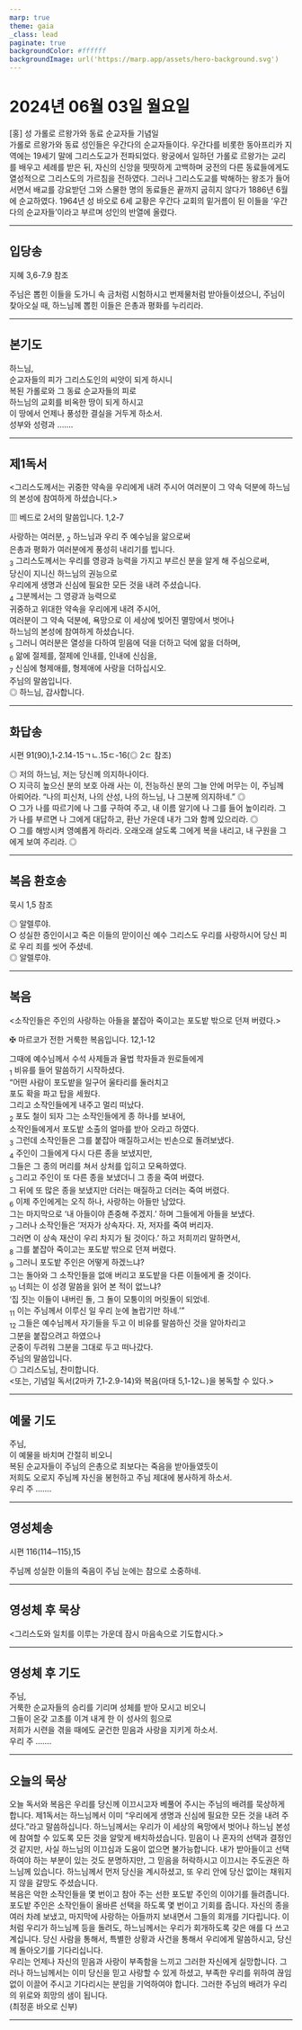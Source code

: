 ```yaml
---
marp: true
theme: gaia
_class: lead
paginate: true
backgroundColor: #ffffff
backgroundImage: url('https://marp.app/assets/hero-background.svg')
---
```


# 2024년 06월 03일 월요일

[홍] 성 가롤로 르왕가와 동료 순교자들 기념일  
가롤로 르왕가와 동료 성인들은 우간다의 순교자들이다. 우간다를 비롯한 동아프리카 지역에는 19세기 말에 그리스도교가 전파되었다. 왕궁에서 일하던 가롤로 르왕가는 교리를 배우고 세례를 받은 뒤, 자신의 신앙을 떳떳하게 고백하며 궁전의 다른 동료들에게도 열성적으로 그리스도의 가르침을 전하였다. 그러나 그리스도교를 박해하는 왕조가 들어서면서 배교를 강요받던 그와 스물한 명의 동료들은 끝까지 굽히지 않다가 1886년 6월에 순교하였다. 1964년 성 바오로 6세 교황은 우간다 교회의 밑거름이 된 이들을 ‘우간다의 순교자들’이라고 부르며 성인의 반열에 올렸다.




---

## 입당송

지혜 3,6-7.9 참조

주님은 뽑힌 이들을 도가니 속 금처럼 시험하시고 번제물처럼 받아들이셨으니, 주님이 찾아오실 때, 하느님께 뽑힌 이들은 은총과 평화를 누리리라.  
  


---

## 본기도

하느님,  
순교자들의 피가 그리스도인의 씨앗이 되게 하시니  
복된 가롤로와 그 동료 순교자들의 피로  
하느님의 교회를 비옥한 땅이 되게 하시고  
이 땅에서 언제나 풍성한 결실을 거두게 하소서.  
성부와 성령과 …….  
  


---

## 제1독서

<그리스도께서는 귀중한 약속을 우리에게 내려 주시어 여러분이 그 약속 덕분에 하느님의 본성에 참여하게 하셨습니다.>

▥ 베드로 2서의 말씀입니다. 1,2-7

사랑하는 여러분, <sub>2</sub> 하느님과 우리 주 예수님을 앎으로써  
은총과 평화가 여러분에게 풍성히 내리기를 빕니다.  
<sub>3</sub> 그리스도께서는 우리를 영광과 능력을 가지고 부르신 분을 알게 해 주심으로써,  
당신이 지니신 하느님의 권능으로  
우리에게 생명과 신심에 필요한 모든 것을 내려 주셨습니다.  
<sub>4</sub> 그분께서는 그 영광과 능력으로  
귀중하고 위대한 약속을 우리에게 내려 주시어,  
여러분이 그 약속 덕분에, 욕망으로 이 세상에 빚어진 멸망에서 벗어나  
하느님의 본성에 참여하게 하셨습니다.  
<sub>5</sub> 그러니 여러분은 열성을 다하여 믿음에 덕을 더하고 덕에 앎을 더하며,  
<sub>6</sub> 앎에 절제를, 절제에 인내를, 인내에 신심을,  
<sub>7</sub> 신심에 형제애를, 형제애에 사랑을 더하십시오.  
주님의 말씀입니다.  
◎ 하느님, 감사합니다.  
  


---

## 화답송

시편 91(90),1-2.14-15ㄱㄴ.15ㄷ-16(◎ 2ㄷ 참조)

◎ 저의 하느님, 저는 당신께 의지하나이다.  
○ 지극히 높으신 분의 보호 아래 사는 이, 전능하신 분의 그늘 안에 머무는 이, 주님께 아뢰어라. “나의 피신처, 나의 산성, 나의 하느님, 나 그분께 의지하네.” ◎  
○ 그가 나를 따르기에 나 그를 구하여 주고, 내 이름 알기에 나 그를 들어 높이리라. 그가 나를 부르면 나 그에게 대답하고, 환난 가운데 내가 그와 함께 있으리라. ◎  
○ 그를 해방시켜 영예롭게 하리라. 오래오래 살도록 그에게 복을 내리고, 내 구원을 그에게 보여 주리라. ◎  
  


---

## 복음 환호송

묵시 1,5 참조

◎ 알렐루야.  
○ 성실한 증인이시고 죽은 이들의 맏이이신 예수 그리스도 우리를 사랑하시어 당신 피로 우리 죄를 씻어 주셨네.  
◎ 알렐루야.  
  


---

## 복음

<소작인들은 주인의 사랑하는 아들을 붙잡아 죽이고는 포도밭 밖으로 던져 버렸다.>

✠ 마르코가 전한 거룩한 복음입니다. 12,1-12

그때에 예수님께서 수석 사제들과 율법 학자들과 원로들에게  
<sub>1</sub> 비유를 들어 말씀하기 시작하셨다.  
“어떤 사람이 포도밭을 일구어 울타리를 둘러치고  
포도 확을 파고 탑을 세웠다.  
그리고 소작인들에게 내주고 멀리 떠났다.  
<sub>2</sub> 포도 철이 되자 그는 소작인들에게 종 하나를 보내어,  
소작인들에게서 포도밭 소출의 얼마를 받아 오라고 하였다.  
<sub>3</sub> 그런데 소작인들은 그를 붙잡아 매질하고서는 빈손으로 돌려보냈다.  
<sub>4</sub> 주인이 그들에게 다시 다른 종을 보냈지만,  
그들은 그 종의 머리를 쳐서 상처를 입히고 모욕하였다.  
<sub>5</sub> 그리고 주인이 또 다른 종을 보냈더니 그 종을 죽여 버렸다.  
그 뒤에 또 많은 종을 보냈지만 더러는 매질하고 더러는 죽여 버렸다.  
<sub>6</sub> 이제 주인에게는 오직 하나, 사랑하는 아들만 남았다.  
그는 마지막으로 ‘내 아들이야 존중해 주겠지.’ 하며 그들에게 아들을 보냈다.  
<sub>7</sub> 그러나 소작인들은 ‘저자가 상속자다. 자, 저자를 죽여 버리자.  
그러면 이 상속 재산이 우리 차지가 될 것이다.’ 하고 저희끼리 말하면서,  
<sub>8</sub> 그를 붙잡아 죽이고는 포도밭 밖으로 던져 버렸다.  
<sub>9</sub> 그러니 포도밭 주인은 어떻게 하겠느냐?  
그는 돌아와 그 소작인들을 없애 버리고 포도밭을 다른 이들에게 줄 것이다.  
<sub>10</sub> 너희는 이 성경 말씀을 읽어 본 적이 없느냐?  
‘집 짓는 이들이 내버린 돌, 그 돌이 모퉁이의 머릿돌이 되었네.  
<sub>11</sub> 이는 주님께서 이루신 일 우리 눈에 놀랍기만 하네.’”  
<sub>12</sub> 그들은 예수님께서 자기들을 두고 이 비유를 말씀하신 것을 알아차리고  
그분을 붙잡으려고 하였으나  
군중이 두려워 그분을 그대로 두고 떠나갔다.  
주님의 말씀입니다.  
◎ 그리스도님, 찬미합니다.  
<또는, 기념일 독서(2마카 7,1-2.9-14)와 복음(마태 5,1-12ㄴ)을 봉독할 수 있다.>  
  


---

## 예물 기도

주님,  
이 예물을 바치며 간절히 비오니  
복된 순교자들이 주님의 은총으로 죄보다는 죽음을 받아들였듯이  
저희도 오로지 주님께 자신을 봉헌하고 주님 제대에 봉사하게 하소서.  
우리 주 …….  
  


---

## 영성체송

시편 116(114─115),15

주님께 성실한 이들의 죽음이 주님 눈에는 참으로 소중하네.  
  


---

## 영성체 후 묵상

<그리스도와 일치를 이루는 가운데 잠시 마음속으로 기도합시다.>  


---

## 영성체 후 기도

주님,  
거룩한 순교자들의 승리를 기리며 성체를 받아 모시고 비오니  
그들이 온갖 고초를 이겨 내게 한 이 성사의 힘으로  
저희가 시련을 겪을 때에도 굳건한 믿음과 사랑을 지키게 하소서.  
우리 주 …….  
  


---

## 오늘의 묵상

오늘 독서와 복음은 우리를 당신께 이끄시고자 베풀어 주시는 주님의 배려를 묵상하게 합니다. 제1독서는 하느님께서 이미 “우리에게 생명과 신심에 필요한 모든 것을 내려 주셨다.”라고 말씀하십니다. 하느님께서는 우리가 이 세상의 욕망에서 벗어나 하느님 본성에 참여할 수 있도록 모든 것을 알맞게 배치하셨습니다. 믿음이 나 혼자의 선택과 결정인 것 같지만, 사실 하느님의 이끄심과 도움이 없으면 불가능합니다. 내가 받아들이고 선택하여야 하는 부분이 있는 것도 분명하지만, 그 믿음을 허락하시고 이끄시는 주도권은 하느님께 있습니다. 하느님께서 먼저 당신을 계시하셨고, 또 우리 안에 당신 없이는 채워지지 않을 갈망도 주셨습니다.  
복음은 악한 소작인들을 몇 번이고 참아 주는 선한 포도밭 주인의 이야기를 들려줍니다. 포도밭 주인은 소작인들이 올바른 선택을 하도록 몇 번이고 기회를 줍니다. 자신의 종을 여러 차례 보냈고, 마지막에 사랑하는 아들까지 보내면서 그들의 회개를 기다립니다. 이처럼 우리가 하느님께 등을 돌려도, 하느님께서는 우리가 회개하도록 갖은 애를 다 쓰고 계십니다. 당신 사람을 통해서, 특별한 상황과 사건을 통해서 우리에게 말씀하시고, 당신께 돌아오기를 기다리십니다.  
우리는 언제나 자신의 믿음과 사랑이 부족함을 느끼고 그러한 자신에게 실망합니다. 그러나 하느님께서는 이미 당신을 믿고 사랑할 수 있게 하셨고, 부족한 우리를 위하여 끊임없이 이끌어 주시고 기다리시는 분임을 기억하여야 합니다. 그러한 주님의 배려가 우리의 위로와 희망의 샘이 됩니다.  
(최정훈 바오로 신부)  


---